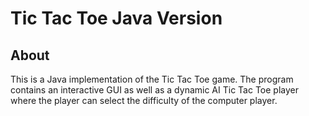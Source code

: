 # Tic Tac Toe Java Version

## About
This is a Java implementation of the Tic Tac Toe game. The program contains an interactive GUI
as well as a dynamic AI Tic Tac Toe player where the player can select the difficulty of the computer player.